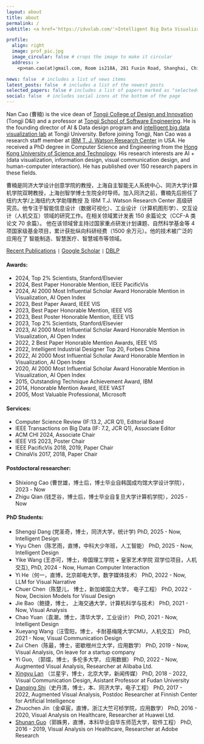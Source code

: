 ```yaml
---
layout: about
title: about
permalink: /
subtitle: <a href='https://idvxlab.com/'>Intelligent Big Data Visualization Lab</a>, <a href='https://en.tongji.edu.cn/'>Tongji University</a>

profile:
  align: right
  image: prof_pic.jpg
  image_circular: false # crops the image to make it circular
  address: >
    <p>nan.cao(at)gmail.com, Room is218A, 281 Fuxin Road, Shanghai, China</p>

news: false  # includes a list of news items
latest_posts: false  # includes a list of the newest posts
selected_papers: false # includes a list of papers marked as "selected={true}"
social: false  # includes social icons at the bottom of the page
---
```

Nan Cao (曹楠) is the vice dean of [Tongji College of Design and Innovation](https://tjdi.tongji.edu.cn/) (Tongji D&I) and a professor at [Tongji School of Software Engineering](https://sse.tongji.edu.cn/index.htm). He is the founding director of AI & Data design program and [intelligent big data visualization lab](https://idvxlab.com/) at Tongji University. Before joining Tongji, Nan Cao was a research staff member at [IBM T. J. Watson Research Center](https://research.ibm.com/labs/watson/) in USA. He received a PhD degree in Computer Science and Engineering from the [Hong Kong University of Science and Technology](https://hkust.edu.hk/). His research interests are AI + (data visualization, information design, visual communication design, and human-computer interaction). He has published over 150 research papers in these fields.

曹楠是同济大学设计创意学院的教授，上海自主智能无人系统中心、同济大学计算机学院双聘教授，上海创智学博士生院全时导师。加入同济之前，曹楠先后担任了纽约大学/上海纽约大学助理教授 及 IBM T.J. Watson Research Center 高级研究员。他专注于智能信息设计（数据可视化）、工业设计（计算机图形学）、交互设计（人机交互）领域的研究工作。在相关领域累计发表 150 余篇论文（CCF-A 类论文 70 余篇）。 他在该领域曾主持过国家重点研发计划课题、自然科学基金等 4 项国家级基金项目，累计获批纵向科研经费（1500 余万元）。他的技术被广泛的应用在了 智能制造、智慧医疗、智慧城市等领域。

[Recent Publications](https://idvxlab.com/publication.html) <code>|</code> [Google Scholar](https://scholar.google.com/citations?user=5I0mFcsAAAAJ) <code>|</code> [DBLP](https://dblp.org/pid/66/5146-1.html)

#### Awards:
- 2024, Top 2% Scientists, Stanford/Elsevier
- 2024, Best Paper Honorable Mention, IEEE PacificVis
- 2024, AI 2000 Most Influential Scholar Award Honorable Mention in Visualization, AI Open Index
- 2023, Best Paper Award, IEEE VIS
- 2023, Best Paper Honorable Mention, IEEE VIS
- 2023, Best Poster Honorable Mention, IEEE VIS
- 2023, Top 2% Scientists, Stanford/Elsevier
- 2023, AI 2000 Most Influential Scholar Award Honorable Mention in Visualization, AI Open Index
- 2022, 2 Best Paper Honorable Mention Awards, IEEE VIS
- 2022, Intelligent Industrial Designer Top 20, Forbes China
- 2022, AI 2000 Most Influential Scholar Award Honorable Mention in Visualization, AI Open Index
- 2020, AI 2000 Most Influential Scholar Award Honorable Mention in Visualization, AI Open Index
- 2015, Outstanding Technique Achievement Award, IBM
- 2014, Honorable Mention Award, IEEE VAST
- 2005, Most Valuable Professional, Microsoft  

#### Services:
- Computer Science Review (IF:13.2, JCR Q1), Editorial Board
- IEEE Transactions on Big Data (IF: 7.2, JCR Q1), Associate Editor
- ACM CHI 2024, Associate Chair
- IEEE VIS 2023, Poster Chair
- IEEE PacificVis 2018, 2019, Paper Chair
- ChinaVis 2017, 2018, Paper Chair

#### Postdoctoral researcher: 
- Shixiong Cao (曹世雄，博士后，博士毕业自韩国成均馆大学设计学院），2023 - Now
- Zhigu Qian (钱芝谷，博士后，博士毕业自复旦大学计算机学院），2025 - Now

#### PhD Students: 
- Shengqi Dang (党圣奇，博士，同济大学，统计学)
  PhD, 2025 - Now, Intelligent Design
- Yiyu Chen（陈艺雨，直博，中科大少年班，人工智能）
  PhD, 2025 - Now, Intelligent Design
- Yike Wang (王亦可，博士，帝国理工学院 + 皇家艺术学院 双学位项目，人机交互),
  PhD, 2024 - Now, Human Computer Interaction
- Yi He（何一，直博，北京邮电大学，数字媒体技术）
  PhD, 2022 - Now, LLM for Visual Narrative
- Chuer Chen（陈楚儿， 博士，新加坡国立大学， 电子工程）
  PhD, 2022 - Now, Decision Models for Visual Design
- Jie Bao（鲍捷，博士， 上海交通大学，计算机科学与技术）
  PhD, 2021 - Now, Visual Analysis
- Chao Yuan（袁潮，博士，清华大学，工业设计）
  PhD, 2021 - Now, Intelligent Design
- Xueyang Wang（汪雪阳，博士，卡耐基梅隆大学CMU，人机交互）
  PhD, 2021 - Now, Visual Communication Design
- Zui Chen（陈最，博士，密歇根州立大学，应用数学）
  PhD, 2019 - Now, Visual Analysis, On leave for a startup company
- Yi Guo, （郭熠，博士，多伦多大学， 应用数据）
  PhD, 2022 - Now, Augmented Visual Analysis, Researcher at Alibaba Ltd.
- [Xingyu Lan](https://olivialan.github.io/) （兰星宇，博士，北京大学，新闻传媒）
  PhD, 2018 - 2022, Visual Communication Design, Asistant Professor at Fudan University
- [Danqing Shi](https://sdq.github.io/)（史丹清，博士，本、同济大学，电子工程）
  PhD, 2017 - 2022, Augmented Visual Analysis, Postdoc Researcher at Finnish Center for Artificial Intelligence
- Zhuochen Jin（金卓宸，直博，浙江大竺可桢学院，应用数学）
  PhD, 2016 - 2020, Visual Analysis on Healthcare, Researcher at Huawei Ltd.
- [Shunan Guo](https://research.adobe.com/person/shunan-guo/)（郭姝男，直博，本科毕业自华东师范大学，软件工程）
  PhD, 2016 - 2019, Visual Analysis on Healthcare, Researcher at Adobe Research
